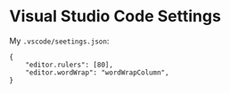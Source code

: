 # Visual Studio Code Settings

My `.vscode/seetings.json`:

```
{
    "editor.rulers": [80],
    "editor.wordWrap": "wordWrapColumn",
}
```
